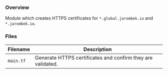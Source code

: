 ### Overview

Module which creates HTTPS certificates for `*.global.jarombek.io` and `*.jarombek.io`.

### Files

| Filename  | Description                                                 |
|-----------|-------------------------------------------------------------|
| `main.tf` | Generate HTTPS certificates and confirm they are validated. |